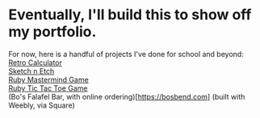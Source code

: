 # Eventually, I'll build this to show off my portfolio.

For now, here is a handful of projects I've done for school and beyond: <br>
  [Retro Calculator](https://arthurktripp.github.io/calculator) <br>
  [Sketch n Etch](https://arthurktripp.github.io/sketch/) <br>
  [Ruby Mastermind Game](https://repl.it/@arthurktripp/mastermind#main.rb) <br>
  [Ruby Tic Tac Toe Game](https://repl.it/@arthurktripp/tictactoe#README.md) <br>
  (Bo's Falafel Bar, with online ordering)[https://bosbend.com] (built with Weebly, via Square)<br>
